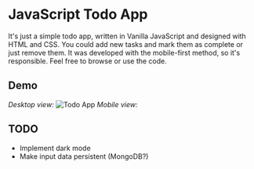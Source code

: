 # JavaScript Todo App
It's just a simple todo app, written in Vanilla JavaScript and designed with HTML and CSS. You could add new tasks and mark them as complete or just remove them. It was developed with the mobile-first method, so it's responsible. Feel free to browse or use the code.

## Demo
*Desktop view:*
![Todo App](https://i.postimg.cc/VkfbMSqz/todo.png)
*Mobile view:*

## TODO

 - Implement dark mode 
 - Make input data persistent (MongoDB?)
